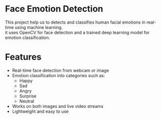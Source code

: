 # Face Emotion Detection

This project help us to  detects and classifies human facial emotions in real-time using machine learning.  
it uses OpenCV for face detection and a trained deep learning model for emotion classification.

# Features
- Real-time face detection from webcam or image
- Emotion classification into categories such as:
  - Happy
  - Sad
  - Angry
  - Surprise
  - Neutral
- Works on both images and live video streams
- Lightweight and easy to use

